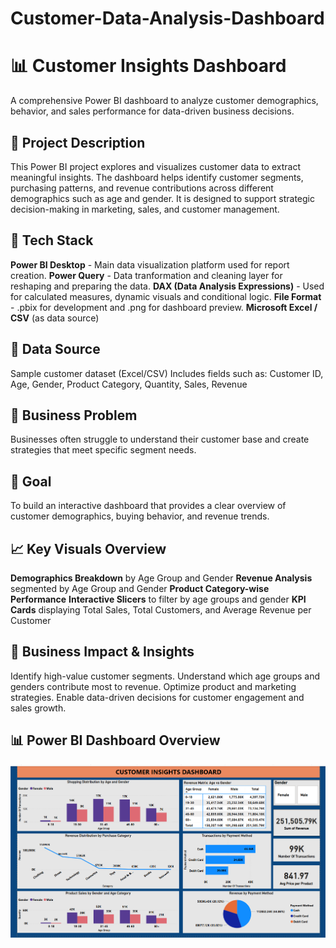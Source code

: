# Customer-Data-Analysis-Dashboard

# 📊 Customer Insights Dashboard
A comprehensive Power BI dashboard to analyze customer demographics, behavior, and sales performance for data-driven business decisions.

## 📝 Project Description
This Power BI project explores and visualizes customer data to extract meaningful insights. The dashboard helps identify customer segments, purchasing patterns, and revenue contributions across different demographics such as age and gender. It is designed to support strategic decision-making in marketing, sales, and customer management.

## 🧰 Tech Stack

**Power BI Desktop** - Main data visualization platform used for report creation.
**Power Query** - Data tranformation and cleaning layer for reshaping and preparing the data.
**DAX (Data Analysis Expressions)** - Used for calculated measures, dynamic visuals and conditional logic.
**File Format** - .pbix for development and .png for dashboard preview.
**Microsoft Excel / CSV** (as data source)

## 📁 Data Source
Sample customer dataset (Excel/CSV)
Includes fields such as: Customer ID, Age, Gender, Product Category, Quantity, Sales, Revenue

## 🔎 Business Problem
Businesses often struggle to understand their customer base and create strategies that meet specific segment needs.

## 🎯 Goal
To build an interactive dashboard that provides a clear overview of customer demographics, buying behavior, and revenue trends.

## 📈 Key Visuals Overview

**Demographics Breakdown** by Age Group and Gender
**Revenue Analysis** segmented by Age Group and Gender
**Product Category-wise Performance**
**Interactive Slicers** to filter by age groups and gender
**KPI Cards** displaying Total Sales, Total Customers, and Average Revenue per Customer

## 💼 Business Impact & Insights
Identify high-value customer segments.
Understand which age groups and genders contribute most to revenue.
Optimize product and marketing strategies.
Enable data-driven decisions for customer engagement and sales growth.

## 📊 Power BI Dashboard Overview

![Customer Insights Dashboard Preview](https://github.com/Kritika-N-Khanna/Customer-Data-Analysis-Dashboard/blob/main/Customer%20Data%20Analysis%20Dashboard.png)

